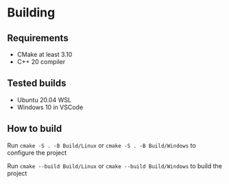 # Building

## Requirements

* CMake at least 3.10
* C++ 20 compiler

## Tested builds

* Ubuntu 20.04 WSL
* Windows 10 in VSCode

## How to build

Run `cmake -S . -B Build/Linux` or `cmake -S . -B Build/Windows` to configure the project

Run `cmake --build Build/Linux` or `cmake --build Build/Windows` to build the project
